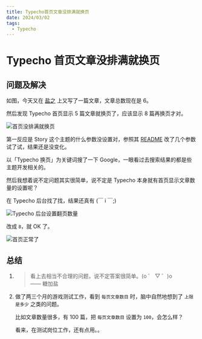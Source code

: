 ```yaml
---
title: Typecho首页文章没排满就换页
date: 2024/03/02
tags:
  - Typecho
---
```


# Typecho 首页文章没排满就换页

## 问题及解决

如图，今天又在 [盐之](https://story.tangjiayan.cn/) 上又写了一篇文章，文章总数现在是 6。

然后发现 Typecho 首页显示 5 篇文章就换页了，应该显示 8 篇再换页才对。

![首页没排满就换页](https://cdn.jsdelivr.net/gh/tangjan/imgBed/notes/2024/03/02/typecho-page-change/5-articles-page-change.png)

第一反应是 Story 这个主题的什么参数没设置对，参照其 [README](https://github.com/txperl/Story-for-Typecho) 改了几个参数试了试，结果还是没变化。

以「Typecho 换页」为关键词搜了一下 Google，一眼看过去搜索结果的都是些主题开发相关的。

然后我想着说不定问题其实很简单，说不定是 Typecho 本身就有首页显示文章数量的设置呢？

在 Typecho 后台找了找，结果还真有 (￣ i ￣;)

![Typecho 后台设置翻页数量](https://cdn.jsdelivr.net/gh/tangjan/imgBed/notes/2024/03/02/typecho-page-change/typecho-setting.png)

改成 `8`，就 OK 了。

![首页正常了](https://cdn.jsdelivr.net/gh/tangjan/imgBed/notes/2024/03/02/typecho-page-change/8-articles-page-change.png)

## 总结

1. > 看上去相当不合理的问题，说不定答案很简单。(o ゜ ▽ ゜)o <br>—— 糖加盐
2. 做了两三个月的游戏测试工作，看到 `每页文章数目` 时，脑中自然地想到了 `上限是多少` 之类的问题。

   比如文章数量很多，有 100 篇，把 `每页文章数目` 设置为 `100`，会怎么样？

   看来，在测试岗位工作，还有点用。。
